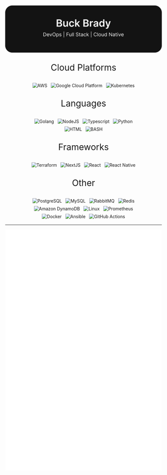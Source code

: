 <p align="center" width="100%">
    <img src='https://raw.githubusercontent.com/buckbrady/buckbrady/main/assets/header.svg' />
</p>

<p style='font-family:inter; font-size:2em' align='center'>Cloud Platforms</p>

<p align="center">
    <img src="https://img.shields.io/badge/Amazon_AWS-FF9900?style=for-the-badge&logo=amazonaws&logoColor=white" alt="AWS" style="vertical-align:top; margin:4px">
    <img src="https://img.shields.io/badge/Google_Cloud-4285F4?style=for-the-badge&logo=google-cloud&logoColor=white" alt="Google Cloud Platform" style="vertical-align:top; margin:4px">
    <img src="https://img.shields.io/badge/kubernetes-%23326ce5.svg?style=for-the-badge&logo=kubernetes&logoColor=white" alt="Kubernetes" style="vertical-align:top; margin:4px">
</p>

<p style='font-family:inter; font-size:2em' align='center'>Languages</p>

<center>
    <p align="center" style="max-width: 75%;">
    <img src="https://img.shields.io/badge/Go-00ADD8?style=for-the-badge&logo=go&logoColor=white" alt="Golang" style="vertical-align:top; margin:4px">
    <img src="https://img.shields.io/badge/Node.js-43853D?style=for-the-badge&logo=node.js&logoColor=white" alt="NodeJS" style="vertical-align:top; margin:4px">
    <img src="https://img.shields.io/badge/TypeScript-007ACC?style=for-the-badge&logo=typescript&logoColor=white" alt="Typescript" style="vertical-align:top; margin:4px">
    <img src="https://img.shields.io/badge/Python-3776AB?style=for-the-badge&logo=python&logoColor=white" alt="Python" style="vertical-align:top; margin:4px">
    <img src="https://img.shields.io/badge/HTML5-E34F26?style=for-the-badge&logo=html5&logoColor=white" alt="HTML" style="vertical-align:top; margin:4px">
    <img src="https://img.shields.io/badge/Shell_Script-121011?style=for-the-badge&logo=gnu-bash&logoColor=white" alt="BASH" style="vertical-align:top; margin:4px">
</p>
</center>


<p style='font-family:inter; font-size:2em' align='center'>Frameworks</p>

<center>
    <p align="center" style="max-width: 75%;">
    <img src="https://img.shields.io/badge/Terraform-623CE4?style=for-the-badge&logo=terraform&logoColor=white" alt="Terraform" style="vertical-align:top; margin:4px">
    <img src="https://img.shields.io/badge/Next.js-000?logo=nextdotjs&logoColor=fff&style=for-the-badge" alt="NextJS" style="vertical-align:top; margin:4px">
    <img src="https://img.shields.io/badge/React-20232A?style=for-the-badge&logo=react&logoColor=61DAFB" alt="React" style="vertical-align:top; margin:4px">
    <img src="https://img.shields.io/badge/React_Native-20232A?style=for-the-badge&logo=react&logoColor=61DAFB" alt="React Native" style="vertical-align:top; margin:4px">
</p>
</center>

<p style='font-family:inter; font-size:2em' align='center'>Other</p>

<center>
    <p align="center" style="max-width: 75%;">
        <img src="https://img.shields.io/badge/PostgreSQL-316192?style=for-the-badge&logo=postgresql&logoColor=white" alt="PostgreSQL" style="vertical-align:top; margin:4px">
        <img src="https://img.shields.io/badge/MySQL-005C84?style=for-the-badge&logo=mysql&logoColor=white" alt="MySQL" style="vertical-align:top; margin:4px">
        <img src="https://img.shields.io/badge/rabbitmq-%23FF6600.svg?&style=for-the-badge&logo=rabbitmq&logoColor=white" alt="RabbitMQ" style="vertical-align:top; margin:4px">
        <img src="https://img.shields.io/badge/redis-%23DD0031.svg?&style=for-the-badge&logo=redis&logoColor=white" alt="Redis" style="vertical-align:top; margin:4px">
        <img src="https://img.shields.io/badge/Amazon%20DynamoDB-4053D6?style=for-the-badge&logo=Amazon%20DynamoDB&logoColor=white" alt="Amazon DynamoDB" style="vertical-align:top; margin:4px">
        <img src="https://img.shields.io/badge/Linux-FCC624?style=for-the-badge&logo=linux&logoColor=black" alt="Linux" style="vertical-align:top; margin:4px">
        <img src="https://img.shields.io/badge/Prometheus-E6522C?style=for-the-badge&logo=Prometheus&logoColor=white" alt="Prometheus" style="vertical-align:top; margin:4px">
        <img src="https://img.shields.io/badge/docker-%230db7ed.svg?style=for-the-badge&logo=docker&logoColor=white" alt="Docker" style="vertical-align:top; margin:4px">
        <img src="https://img.shields.io/badge/ansible-%231A1918.svg?style=for-the-badge&logo=ansible&logoColor=white" alt="Ansible" style="vertical-align:top; margin:4px">
        <img src="https://img.shields.io/badge/GitHub_Actions-000?style=for-the-badge&logo=githubactions&logoColor=white" alt="GitHub Actions" style="vertical-align:top; margin:4px">
    </p>
</center>

<!--
# Use for adding badges
# badge icon slugs can be found here: https://github.com/simple-icons/simple-icons/blob/master/slugs.md
<img src="" alt="Python" style="vertical-align:top; margin:4px">
-->


---

<p align="center" width="100%">
    <img src='https://raw.githubusercontent.com/buckbrady/buckbrady/main/github-metrics.svg' />
</p>